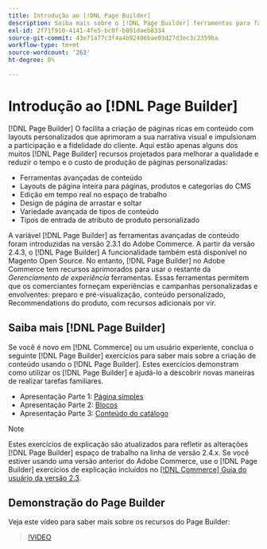 ```yaml
---
title: Introdução ao [!DNL Page Builder]
description: Saiba mais sobre o [!DNL Page Builder] ferramentas para facilitar a criação de conteúdo no Adobe Commerce e no Magento Open Source.
exl-id: 2f71f910-4141-4fe5-bc0f-b891daeb8334
source-git-commit: 43e71a77c3f4a4b92406bae03d27d3ec3c2359ba
workflow-type: tm+mt
source-wordcount: '263'
ht-degree: 0%

---
```


# Introdução ao [!DNL Page Builder]

[!DNL Page Builder] O facilita a criação de páginas ricas em conteúdo com layouts personalizados que aprimoram a sua narrativa visual e impulsionam a participação e a fidelidade do cliente. Aqui estão apenas alguns dos muitos [!DNL Page Builder] recursos projetados para melhorar a qualidade e reduzir o tempo e o custo de produção de páginas personalizadas:

- Ferramentas avançadas de conteúdo
- Layouts de página inteira para páginas, produtos e categorias do CMS
- Edição em tempo real no espaço de trabalho
- Design de página de arrastar e soltar
- Variedade avançada de tipos de conteúdo
- Tipos de entrada de atributo de produto personalizado

A variável [!DNL Page Builder] as ferramentas avançadas de conteúdo foram introduzidas na versão 2.3.1 do Adobe Commerce. A partir da versão 2.4.3, o [!DNL Page Builder] A funcionalidade também está disponível no Magento Open Source. No entanto, [!DNL Page Builder] no Adobe Commerce tem recursos aprimorados para usar o restante da _Gerenciamento de experiência_ ferramentas. Essas ferramentas permitem que os comerciantes forneçam experiências e campanhas personalizadas e envolventes: preparo e pré-visualização, conteúdo personalizado, Recommendations do produto, com recursos adicionais por vir.

## Saiba mais [!DNL Page Builder]

Se você é novo em [!DNL Commerce] ou um usuário experiente, conclua o seguinte [!DNL Page Builder] exercícios para saber mais sobre a criação de conteúdo usando o [!DNL Page Builder]. Estes exercícios demonstram como utilizar os [!DNL Page Builder] e ajudá-lo a descobrir novas maneiras de realizar tarefas familiares.

- Apresentação Parte 1: [Página simples](1-simple-page.md)
- Apresentação Parte 2: [Blocos](2-blocks.md)
- Apresentação Parte 3: [Conteúdo do catálogo](3-catalog-content.md)

>[!NOTE]
>
>Estes exercícios de explicação são atualizados para refletir as alterações [!DNL Page Builder] espaço de trabalho na linha de versão 2.4.x. Se você estiver usando uma versão anterior do Adobe Commerce, use o [!DNL Page Builder] exercícios de explicação incluídos no [[!DNL Commerce] Guia do usuário da versão 2.3](https://docs.magento.com/user-guide/v2.3/cms/page-builder-learn.html).

## Demonstração do Page Builder

Veja este vídeo para saber mais sobre os recursos do Page Builder:

>[!VIDEO](https://video.tv.adobe.com/v/343781?quality=12)